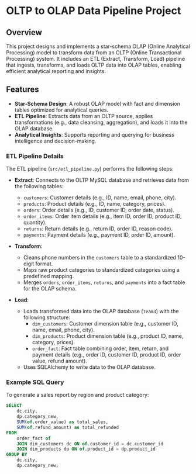 # OLTP to OLAP Data Pipeline Project

## Overview

This project designs and implements a star-schema OLAP (Online Analytical Processing) model to transform data from an OLTP (Online Transactional Processing) system. It includes an ETL (Extract, Transform, Load) pipeline that ingests, transforms, and loads OLTP data into OLAP tables, enabling efficient analytical reporting and insights.

## Features

- **Star-Schema Design**: A robust OLAP model with fact and dimension tables optimized for analytical queries.
- **ETL Pipeline**: Extracts data from an OLTP source, applies transformations (e.g., data cleansing, aggregation), and loads it into the OLAP database.
- **Analytical Insights**: Supports reporting and querying for business intelligence and decision-making.

### ETL Pipeline Details

The ETL pipeline (`src/etl_pipeline.py`) performs the following steps:

- **Extract**: Connects to the OLTP MySQL database and retrieves data from the following tables:

  - `customers`: Customer details (e.g., ID, name, email, phone, city).
  - `products`: Product details (e.g., ID, name, category, prices).
  - `orders`: Order details (e.g., ID, customer ID, order date, status).
  - `order_items`: Order item details (e.g., item ID, order ID, product ID, quantity).
  - `returns`: Return details (e.g., return ID, order ID, reason code).
  - `payments`: Payment details (e.g., payment ID, order ID, amount).

- **Transform**:

  - Cleans phone numbers in the `customers` table to a standardized 10-digit format.
  - Maps raw product categories to standardized categories using a predefined mapping.
  - Merges `orders`, `order_items`, `returns`, and `payments` into a fact table for the OLAP schema.

- **Load**:
  - Loads transformed data into the OLAP database (`Team3`) with the following structure:
    - `dim_customers`: Customer dimension table (e.g., customer ID, name, email, phone, city).
    - `dim_products`: Product dimension table (e.g., product ID, name, category, prices).
    - `order_fact`: Fact table combining order, item, return, and payment details (e.g., order ID, customer ID, product ID, order value, refund amount).
  - Uses SQLAlchemy to write data to the OLAP database.

### Example SQL Query

To generate a sales report by region and product category:

```sql
SELECT
    dc.city,
    dp.category_new,
    SUM(of.order_value) as total_sales,
    SUM(of.refund_amount) as total_refunded
FROM
    order_fact of
    JOIN dim_customers dc ON of.customer_id = dc.customer_id
    JOIN dim_products dp ON of.product_id = dp.product_id
GROUP BY
    dc.city,
    dp.category_new;
```
